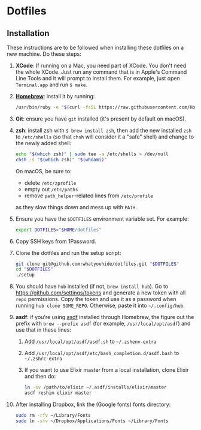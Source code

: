 # Dotfiles

## Installation

These instructions are to be followed when installing these dotfiles on a new
machine. Do these steps:

  1. **XCode**: If running on a Mac, you need part of XCode. You don't need the
  whole XCode. Just run any command that is in Apple's Command Line Tools and it
  will prompt to install them. For example, just open `Terminal.app` and run `$
  make`.

  1. [**Homebrew**][homebrew]: install it by running:

     ```sh
     /usr/bin/ruby -e "$(curl -fsSL https://raw.githubusercontent.com/Homebrew/install/master/install)"
     ```

  1. **Git**: ensure you have `git` installed (it's present by default on macOS).

  1. **zsh**: install zsh with `$ brew install zsh`, then add the new installed
     `zsh` to `/etc/shells` (so that `chsh` will consider it a "safe" shell) and
     change to the newly added shell:

     ```sh
     echo "$(which zsh)" | sudo tee -a /etc/shells > /dev/null
     chsh -s "$(which zsh)" "$(whoami)"
     ```

     On macOS, be sure to:

       * delete `/etc/zprofile`
       * empty out `/etc/paths`
       * remove `path_helper`-related lines from `/etc/profile`

     as they slow things down and mess up with `PATH`.

  1. Ensure you have the `$DOTFILES` environment variable set. For example:

     ```sh
     export DOTFILES="$HOME/dotfiles"
     ```

  1. Copy SSH keys from 1Password.

  1. Clone the dotfiles and run the setup script:

     ```sh
     git clone git@github.com:whatyouhide/dotfiles.git "$DOTFILES"
     cd "$DOTFILES"
     ./setup
     ```

  1. You should have `hub` installed (if not, `brew install hub`). Go to https://github.com/settings/tokens and generate a new token with all `repo` permissions. Copy the token and use it as a password when running `hub clone SOME_REPO`. Otherwise, paste it into `~/.config/hub`.

  1. **asdf**: if you're using [asdf][asdf] installed through Homebrew, the figure out the prefix with `brew --prefix asdf` (for example, `/usr/local/opt/asdf`) and use that in these lines:

     1. Add `/usr/local/opt/asdf/asdf.sh` to `~/.zshenv-extra`

     1. Add `/usr/local/opt/asdf/etc/bash_completion.d/asdf.bash` to `~/.zshrc-extra`

     1. If you want to use Elixir master from a local installation, clone Elixir and then do:

        ```sh
        ln -sv /path/to/elixir ~/.asdf/installs/elixir/master
        asdf reshim elixir master
        ```
   
  1. After installing Dropbox, link the (Google fonts) fonts directory:
  
     ```sh
     sudo rm -rfv ~/Library/Fonts
     sudo ln -sfv ~/Dropbox/Applications/Fonts ~/Library/Fonts
     ```

[asdf]: https://github.com/asdf-vm/asdf
[homebrew]: http://brew.sh/

